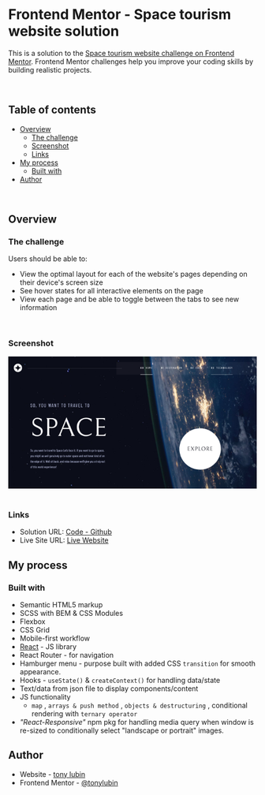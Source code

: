 # Frontend Mentor - Space tourism website solution

This is a solution to the [Space tourism website challenge on Frontend Mentor](https://www.frontendmentor.io/challenges/space-tourism-multipage-website-gRWj1URZ3). Frontend Mentor challenges help you improve your coding skills by building realistic projects.

&nbsp;

## Table of contents

- [Overview](#overview)
  - [The challenge](#the-challenge)
  - [Screenshot](#screenshot)
  - [Links](#links)
- [My process](#my-process)
  - [Built with](#built-with)
- [Author](#author)

&nbsp;

## Overview

### The challenge

Users should be able to:

- View the optimal layout for each of the website's pages depending on their device's screen size
- See hover states for all interactive elements on the page
- View each page and be able to toggle between the tabs to see new information

&nbsp;

### Screenshot

![screenshot of homepage](./space-tourism-screenshot.png)
&nbsp;

### Links

- Solution URL: [Code - Github](https://github.com/tonylubin/space_tourism.git)
- Live Site URL: [Live Website](https://your-live-site-url.com)

## My process

### Built with

- Semantic HTML5 markup
- SCSS with BEM & CSS Modules
- Flexbox
- CSS Grid
- Mobile-first workflow
- [React](https://reactjs.org/) - JS library
- React Router - for navigation
- Hamburger menu - purpose built with added CSS `transition` for smooth appearance.  
- Hooks - `useState()` & `createContext()` for handling data/state
- Text/data from json file to display components/content
- JS functionality
  - `map` , `arrays & push method` , `objects & destructuring` , conditional rendering with `ternary operator`
- *"React-Responsive"* npm pkg for handling media query when window is re-sized to conditionally select "landscape or portrait" images.

## Author

- Website - [tony lubin](https://anthonylubin-65130.web.app/)
- Frontend Mentor - [@tonylubin](https://www.frontendmentor.io/profile/tonylubin)
